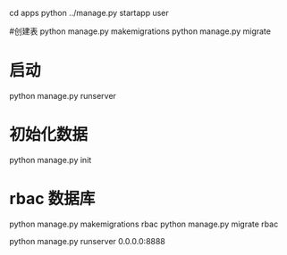 cd apps
python ../manage.py startapp user

#创建表
python manage.py makemigrations
python manage.py migrate

# 启动
python manage.py runserver

# 初始化数据
python manage.py  init



# rbac 数据库
python manage.py makemigrations rbac
python manage.py migrate  rbac

python manage.py runserver 0.0.0.0:8888